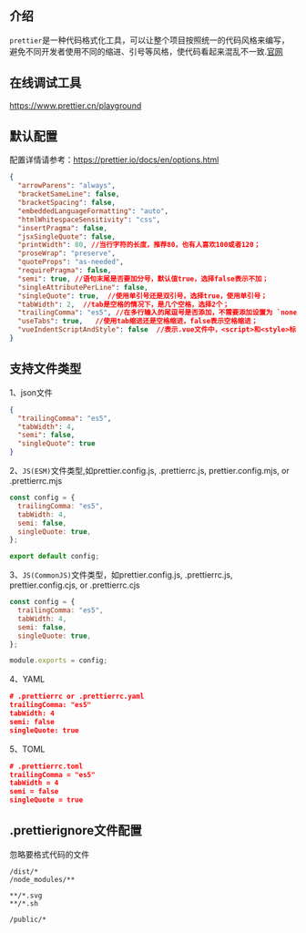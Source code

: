 ## 介绍
`prettier`是一种代码格式化工具，可以让整个项目按照统一的代码风格来编写，避免不同开发者使用不同的缩进、引号等风格，使代码看起来混乱不一致.[官网](https://www.prettier.cn/)


## 在线调试工具

https://www.prettier.cn/playground

## 默认配置

配置详情请参考：https://prettier.io/docs/en/options.html

```json
{
  "arrowParens": "always",
  "bracketSameLine": false,
  "bracketSpacing": false,
  "embeddedLanguageFormatting": "auto",
  "htmlWhitespaceSensitivity": "css",
  "insertPragma": false,
  "jsxSingleQuote": false,
  "printWidth": 80, //当行字符的长度，推荐80，也有人喜欢100或者120；
  "proseWrap": "preserve",
  "quoteProps": "as-needed",
  "requirePragma": false,
  "semi": true, //语句末尾是否要加分号，默认值true，选择false表示不加；
  "singleAttributePerLine": false,
  "singleQuote": true,  //使用单引号还是双引号，选择true，使用单引号；
  "tabWidth": 2,  //tab是空格的情况下，是几个空格，选择2个；
  "trailingComma": "es5", //在多行输入的尾逗号是否添加，不需要添加设置为 `none`，需要添加设置为 all；
  "useTabs": true,   //使用tab缩进还是空格缩进，false表示空格缩进；
  "vueIndentScriptAndStyle": false  //表示.vue文件中，<script>和<style>标签中的代码缩进两个单元格
}
```

## 支持文件类型

1、json文件
```json
{
  "trailingComma": "es5",
  "tabWidth": 4,
  "semi": false,
  "singleQuote": true
}
```

2、`JS(ESM)`文件类型,如prettier.config.js, .prettierrc.js, prettier.config.mjs, or .prettierrc.mjs
```js
const config = {
  trailingComma: "es5",
  tabWidth: 4,
  semi: false,
  singleQuote: true,
};

export default config;
```

3、`JS(CommonJS)`文件类型，如prettier.config.js, .prettierrc.js, prettier.config.cjs, or .prettierrc.cjs
```js
const config = {
  trailingComma: "es5",
  tabWidth: 4,
  semi: false,
  singleQuote: true,
};

module.exports = config;
```

4、YAML
```json
# .prettierrc or .prettierrc.yaml
trailingComma: "es5"
tabWidth: 4
semi: false
singleQuote: true
```

5、TOML
```json
# .prettierrc.toml
trailingComma = "es5"
tabWidth = 4
semi = false
singleQuote = true
```

## .prettierignore文件配置

忽略要格式代码的文件

```
/dist/*
/node_modules/**

**/*.svg
**/*.sh

/public/*
```